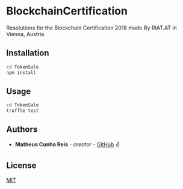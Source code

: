 # BlockchainCertification

Resolutions for the Blockchain Certification 2018 made By RIAT.AT in Vienna, Austria.

## Installation

```bash
cd TokenSale
npm install
```

## Usage

```bash
cd TokenSale
truffle test
```

## Authors

* **Matheus Cunha Reis** - *creator* - [GitHub](https://github.com/matheuscr30) ✌

## License
[MIT](https://choosealicense.com/licenses/mit/)
